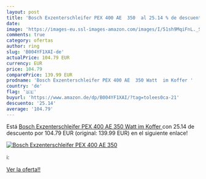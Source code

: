 ```yaml
---
layout: post
title: 'Bosch Exzenterschleifer PEX 400 AE  350  al 25.14 % de descuento'
date: 
image: 'https://images-eu.ssl-images-amazon.com/images/I/51sh9MqiFnL._SL200_.jpg'
comments: true
category: ofertas
author: ring
slug: 'B004YF1XAI-de'
actualPrice: 104.79 EUR
currency: EUR
price: 104.79
comparePrice: 139.99 EUR
prodname: 'Bosch Exzenterschleifer PEX 400 AE  350 Watt  im Koffer '
country: 'de'
flag: '🇩🇪'
buyurl: 'https://www.amazon.de/dp/B004YF1XAI/?tag=tolees0ca-21'
descuento: '25.14'
average: '104.79'
---
```


Está [Bosch Exzenterschleifer PEX 400 AE  350 Watt  im Koffer ](https://www.amazon.de/dp/B004YF1XAI/?tag=tolees0ca-21) con 25.14 de descuento por 104.79 EUR (original: 139.99 EUR) en el siguiente enlace!

[![Bosch Exzenterschleifer PEX 400 AE  350 ](https://images-eu.ssl-images-amazon.com/images/I/51sh9MqiFnL._SL200_.jpg)](https://www.amazon.de/dp/B004YF1XAI/?tag=tolees0ca-21)

ℹ️:


[Ver la oferta!!](https://www.amazon.de/dp/B004YF1XAI/?tag=tolees0ca-21)
